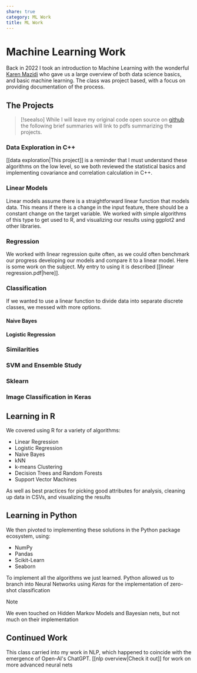 ```yaml
---
share: true
category: ML Work
title: ML Work
---
```


# Machine Learning Work
Back in 2022 I took an introduction to Machine Learning with the wonderful [Karen Mazidi](https://www.linkedin.com/in/mazidiaiconsulting/) who gave us a large overview of both data science basics, and basic machine learning. The class was project based, with a focus on providing documentation of the process.

## The Projects
> [!seealso] While I will leave my original code open source on [github](https://github.com/zaiquiriw/ml-portfolio/tree/main) the following brief summaries will link to pdfs summarizing the projects.
### Data Exploration in C++
[[data exploration|This project]] is a reminder that I must understand these algorithms on the low level, so we both reviewed the statistical basics and implementing covariance and correlation calculation in C++.

### Linear Models
Linear models assume there is a straightforward linear function that models data. This means if there is a change in the input feature, there should be a constant change on the target variable. We worked with simple algorithms of this type to get used to R, and visualizing our results using ggplot2 and other libraries.
### Regression
We worked with linear regression quite often, as we could often benchmark our progress developing our models and compare it to a linear model. Here is some work on the subject. My entry to using it is described [[linear regression.pdf|here]]. 

### Classification
If we wanted to use a linear function to divide data into separate discrete classes, we messed with more options.

#### Naive Bayes

#### Logistic Regression

### Similarities
### SVM and Ensemble Study

### Sklearn
### Image Classification in Keras


## Learning in R
We covered using R for a variety of algorithms:
- Linear Regression
- Logistic Regression
- Naive Bayes
- kNN
- k-means Clustering
- Decision Trees and Random Forests
- Support Vector Machines

As well as best practices for picking good attributes for analysis, cleaning up data in CSVs, and visualizing the results

## Learning in Python
We then pivoted to implementing these solutions in the Python package ecosystem, using:
- NumPy
- Pandas
- Scikit-Learn
- Seaborn

To implement all the algorithms we just learned. Python allowed us to branch into Neural Networks using *Keras* for the implementation of zero-shot classification

>[!note]
>We even touched on Hidden Markov Models and Bayesian nets, but not much on their implementation

## Continued Work
This class carried into my work in NLP, which happened to coincide with the emergence of Open-AI's ChatGPT. [[nlp overview|Check it out]] for work on more advanced neural nets

